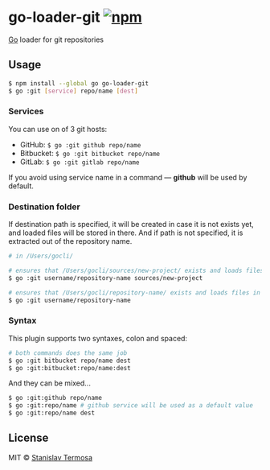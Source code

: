 # go-loader-git [![npm](https://img.shields.io/npm/v/go-loader-git.svg?style=flat-square)](https://www.npmjs.com/package/go-loader-git)

[Go](https://www.npmjs.com/package/go) loader for git repositories

## Usage

```bash
$ npm install --global go go-loader-git
$ go :git [service] repo/name [dest]
```

### Services

You can use on of 3 git hosts:

- GitHub: `$ go :git github repo/name`
- Bitbucket: `$ go :git bitbucket repo/name`
- GitLab: `$ go :git gitlab repo/name`

If you avoid using service name in a command — **github** will be used by default.

### Destination folder

If destination path is specified, it will be created in case it is not exists yet, and loaded files will be stored in there. And if path is not specified, it is extracted out of the repository name.

```bash
# in /Users/gocli/

# ensures that /Users/gocli/sources/new-project/ exists and loads files in there
$ go :git username/repository-name sources/new-project

# ensures that /Users/gocli/repository-name/ exists and loads files in there
$ go :git username/repository-name
```

### Syntax

This plugin supports two syntaxes, colon and spaced:

```bash
# both commands does the same job
$ go :git bitbucket repo/name dest
$ go :git:bitbucket:repo/name:dest
```

And they can be mixed...

```bash
$ go :git:github repo/name
$ go :git:repo/name # github service will be used as a default value
$ go :git:repo/name dest
```

## License

MIT © [Stanislav Termosa](https://github.com/termosa)

